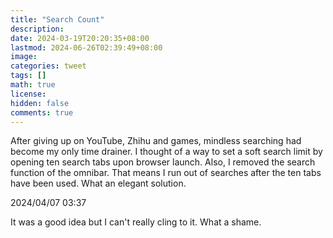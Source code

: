 ```yaml
---
title: "Search Count"
description: 
date: 2024-03-19T20:20:35+08:00
lastmod: 2024-06-26T02:39:49+08:00
image: 
categories: tweet
tags: []
math: true
license: 
hidden: false
comments: true
---
```


After giving up on YouTube, Zhihu and games, mindless searching had become my only time drainer. I thought of a way to set a soft search limit by opening ten search tabs upon browser launch. Also, I removed the search function of the omnibar. That means I run out of searches after the ten tabs have been used. What an elegant solution.

2024/04/07 03:37

It was a good idea but I can't really cling to it. What a shame.

